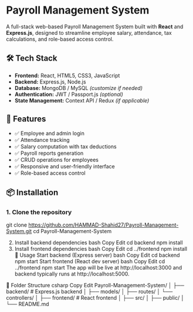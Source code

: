 # Payroll Management System

A full-stack web-based Payroll Management System built with **React** and **Express.js**, designed to streamline employee salary, attendance, tax calculations, and role-based access control.

## 🛠 Tech Stack

- **Frontend:** React, HTML5, CSS3, JavaScript
- **Backend:** Express.js, Node.js
- **Database:** MongoDB / MySQL *(customize if needed)*
- **Authentication:** JWT / Passport.js *(optional)*
- **State Management:** Context API / Redux *(if applicable)*

## 🚀 Features

- ✅ Employee and admin login
- ✅ Attendance tracking
- ✅ Salary computation with tax deductions
- ✅ Payroll reports generation
- ✅ CRUD operations for employees
- ✅ Responsive and user-friendly interface
- ✅ Role-based access control

## 📦 Installation

### 1. Clone the repository

git clone https://github.com/HAMMAD-Shahid27/Payroll-Management-System.git
cd Payroll-Management-System

2. Install backend dependencies
bash
Copy
Edit
cd backend
npm install
3. Install frontend dependencies
bash
Copy
Edit
cd ../frontend
npm install
🔧 Usage
Start backend (Express server)
bash
Copy
Edit
cd backend
npm start
Start frontend (React dev server)
bash
Copy
Edit
cd ../frontend
npm start
The app will be live at http://localhost:3000 and backend typically runs at http://localhost:5000.

📁 Folder Structure
csharp
Copy
Edit
Payroll-Management-System/
│
├── backend/         # Express.js backend
│   ├── models/
│   ├── routes/
│   └── controllers/
│
├── frontend/        # React frontend
│   ├── src/
│   ├── public/
│
└── README.md
